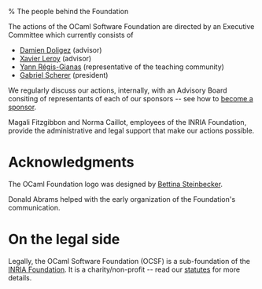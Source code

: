 % The people behind the Foundation

The actions of the OCaml Software Foundation are directed by an
Executive Committee which currently consists of

- [Damien Doligez](http://pauillac.inria.fr/~doligez/)
  (advisor)
- [Xavier Leroy](https://xavierleroy.org/)
  (advisor)
- [Yann Régis-Gianas](http://yann.regis-gianas.org/)
  (representative of the teaching community)
- [Gabriel Scherer](http://gasche.info/) (president)

We regularly discuss our actions, internally, with an Advisory Board
consiting of representants of each of our sponsors -- see how to
[become a sponsor](becoming-a-sponsor.html).

Magali Fitzgibbon and Norma Caillot, employees of the INRIA
Foundation, provide the administrative and legal support that make our
actions possible.


# Acknowledgments

The OCaml Foundation logo was designed by [Bettina
Steinbecker](https://bettystein.com).

Donald Abrams helped with the early organization of the Foundation's
communication.

# On the legal side

Legally, the OCaml Software Foundation (OCSF) is a sub-foundation of
the [INRIA Foundation](). It is a charity/non-profit -- read our
[statutes](doc/RI-OCaml.pdf) for more details.
